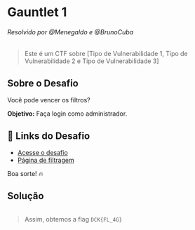 # Gauntlet 1 
###### Resolvido por @Menegaldo e @BrunoCuba
> Este é um CTF sobre [Tipo de Vulnerabilidade 1, Tipo de Vulnerabilidade 2 e Tipo de Vulnerabilidade 3]  

## Sobre o Desafio  
Você pode vencer os filtros?  

**Objetivo:** Faça login como administrador.  

## 🔗 Links do Desafio  
- [Acesse o desafio](http://jupiter.challenges.picoctf.org:19593/)  
- [Página de filtragem](http://jupiter.challenges.picoctf.org:19593/filter.php)  

Boa sorte! 🔥  


## Solução  

```
```

> Assim, obtemos a flag `DCK{FL_4G}`  
